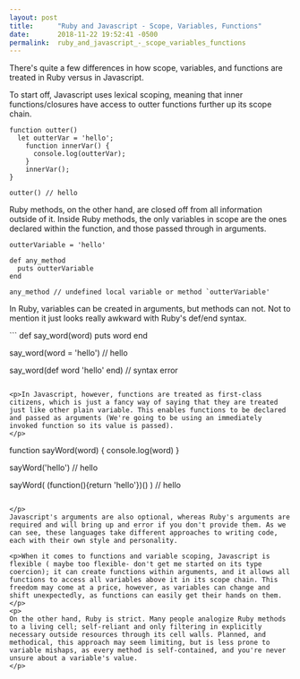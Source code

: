 ```yaml
---
layout: post
title:      "Ruby and Javascript - Scope, Variables, Functions"
date:       2018-11-22 19:52:41 -0500
permalink:  ruby_and_javascript_-_scope_variables_functions
---
```



<p>There's quite a few differences in how scope, variables, and functions are treated in Ruby versus in Javascript. 

To start off, Javascript uses lexical scoping, meaning that inner functions/closures have access to outter functions further up its scope chain. 
</p>

```
function outter() 
  let outterVar = 'hello'; 
	function innerVar() {
	  console.log(outterVar);
	}
	innerVar();
}

outter() // hello
```

<p>
Ruby methods, on the other hand, are closed off from all information outside of it. Inside Ruby methods, the only variables in scope are the ones declared within the function, and those passed through in arguments.  
</p> 

```
outterVariable = 'hello' 

def any_method 
  puts outterVariable
end 

any_method // undefined local variable or method `outterVariable' 
```
<p>
In Ruby, variables can be created in arguments, but methods can not. Not to mention it just looks really awkward with Ruby's def/end syntax.
</p>
```
def say_word(word)  
  puts word 
end 

say_word(word =  'hello') // hello 

say_word(def word 'hello' end) // syntax error
```

<p>In Javascript, however, functions are treated as first-class citizens, which is just a fancy way of saying that they are treated just like other plain variable. This enables functions to be declared and passed as arguments (We're going to be using an immediately invoked function so its value is passed). 
</p>
```
function sayWord(word) {
  console.log(word)
} 

sayWord('hello') // hello

sayWord( (function(){return 'hello'})() ) // hello

``` 

</p>
Javascript's arguments are also optional, whereas Ruby's arguments are required and will bring up and error if you don't provide them. As we can see, these languages take different approaches to writing code, each with their own style and personality. 

<p>When it comes to functions and variable scoping, Javascript is flexible ( maybe too flexible- don't get me started on its type coercion); it can create functions within arguments, and it allows all functions to access all variables above it in its scope chain. This freedom may come at a price, however, as variables can change and shift unexpectedly, as functions can easily get their hands on them. 
</p> 
<p> 
On the other hand, Ruby is strict. Many people analogize Ruby methods to a living cell; self-reliant and only filtering in explicitly necessary outside resources through its cell walls. Planned, and methodical, this approach may seem limiting, but is less prone to variable mishaps, as every method is self-contained, and you're never unsure about a variable's value. 
</p>






